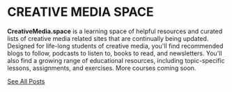 

<h1>CREATIVE MEDIA SPACE</h1>

<p><strong>CreativeMedia.space</strong> is a learning space of helpful resources and curated lists of creative media related sites that are continually being updated. Designed for life-long students of creative media, you'll find recommended blogs to follow, podcasts to listen to, books to read, and newsletters. You'll also find a growing range of educational resources, including topic-specific lessons, assignments, and exercises. More courses coming soon. </p>

<div><a href="/posts/">See All Posts</a></div>
